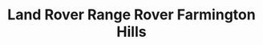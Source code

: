 ---
title: "Land Rover Range Rover Farmington Hills"
url: /farmington-hills/land-rover-range-rover-farmington-hills/
shop: car
---